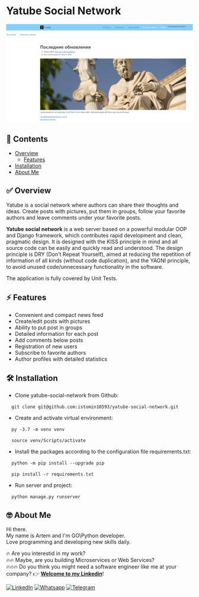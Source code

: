 # Yatube Social Network
<p align="center"><img src="https://github.com/istomin10593/yatube-social-network/blob/57d7cbefdfd700dc07b45aa5b4a80ec92016f640/doc/home_page_1.jpg" width="1200px"></p>

## 📖 Contents

- [Overview](#-overview)
  - [Features](#-features)
- [Installation](#-installation)
- [About Me](#-about-me)

## &#9989; Overview

Yatube is a social network where authors can share their thoughts and ideas. Create posts with pictures, put them in groups, follow your favorite authors and leave comments under your favorite posts.

 **Yatube social network** is a web server based on a powerful modular OOP and Django framework, which contributes rapid development and clean, pragmatic design.
It is designed with the KISS principle in mind and all source code can be easily and quickly read and understood. The design principle is DRY (Don't Repeat Yourself), aimed at reducing the repetition of information of all kinds (without code duplication), and the YAGNI principle, to avoid unused code/unnecessary functionality in the software.

The application is fully covered by Unit Tests.

## &#9889; Features
 - Сonvenient and compact news feed
 - Create/edit posts with pictures
 - Ability to put post in groups
 - Detailed information for each post
 - Add comments below posts
 - Registration of new users
 - Subscribe to favorite authors
 - Author profiles with detailed statistics

## 🛠 Installation

  * Clone yatube-social-network from Github:

```
  git clone git@github.com:istomin10593/yatube-social-network.git
```

  * Create and activate virtual environment:

```
  py -3.7 -m venv venv
```

```
  source venv/Scripts/activate
```

  * Install the packages according to the configuration file requirements.txt:

```
  python -m pip install --upgrade pip
```

```
  pip install -r requirements.txt
```


  * Run server and project:

```
  python manage.py runserver
```
## 	&#129299; About Me

Hi there.  
My name is Artem  and I'm GO\Python developer.  
Love programming and developing new skills daily.  

&#128293; Are you interestid in my work?  
&#128293;&#128293; Maybe, are you building  Microservices or Web Services?  
&#128293;&#128293;&#128293; Do you think you might need a software engineer like me at your company? 👉 **[Welcome to my Linkedin](https://www.linkedin.com/in/artem-istomin-a5b192246)**!

[![LinkedIn](https://img.shields.io/badge/LinkedIn-blue?logo=linkedin&logoColor=white&style=for-the-badge)](https://www.linkedin.com/in/artem-istomin-a5b192246) [![Whatsapp](https://img.shields.io/badge/WhatsApp-green?logo=whatsapp&logoColor=white&style=for-the-badge)](https://wa.me/79150063090) [![Telegram](https://img.shields.io/badge/Telegram-blue?logo=telegram&logoColor=white&style=for-the-badge)](https://t.me/polosatiyman)